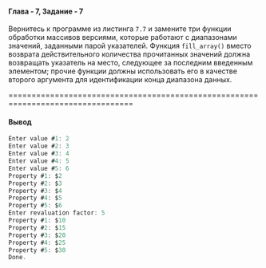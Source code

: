 #### Глава - 7, Задание - 7 ####

Вернитесь к программе из листинга ```7.7``` и замените три функции обработки
массивов версиями, которые работают с диапазонами значений, заданными парой
указателей. Функция ```fill_array()``` вместо возврата действительного
количества прочитанных значений должна возвращать указатель на место, следующее за
последним введенным элементом; прочие функции должны использовать его в
качестве второго аргумента для идентификации конца диапазона данных.

=================================================================================
#### Вывод ####
```objectivec
Enter value #1: 2
Enter value #2: 3
Enter value #3: 4
Enter value #4: 5
Enter value #5: 6
Property #1: $2
Property #2: $3
Property #3: $4
Property #4: $5
Property #5: $6
Enter revaluation factor: 5
Property #1: $10
Property #2: $15
Property #3: $20
Property #4: $25
Property #5: $30
Done.
```